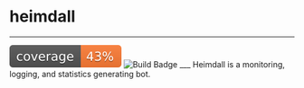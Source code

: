 heimdall
======
___
![Coverage Badge](coverage.svg) ![Build Badge](https://travis-ci.org/PouncySilverkitten/heimdall.svg?branch=master) ___
Heimdall is a monitoring, logging, and statistics generating bot.
